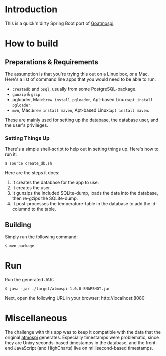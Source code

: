 # Introduction
This is a quick'n'dirty Spring Boot port of [Goatmospi](https://github.com/kontza/goatmospi).

# How to build

## Preparations & Requirements
The assumption is that you're trying this out on a Linux box, or a Mac. Here's a list of command line apps that you would need to be able to run:

- `createdb` and `psql`, usually from some PostgreSQL-package.
- `gunzip` & `gzip`
- pgloader, Mac:`brew install pgloader`, Apt-based Linux:`apt install pgloader`.
- `mvn`, Mac:`brew install maven`, Apt-based Linux:`apt install maven`.

These are mainly used for setting up the database, the database user, and the user's privileges.

### Setting Things Up
There's a simple shell-script to help out in setting things up. Here's how to run it:

    $ source create_db.sh

Here are the steps it does:
1. It creates the database for the app to use.
2. It creates the user.
3. It gunzips the included SQLite-dump, loads the data into the database, then re-gzips the SQLite-dump.
4. It post-processes the temperature-table in the database to add the id-columnd to the table.


## Building
Simply run the following command:

    $ mvn package

# Run
Run the generated JAR:

    $ java -jar ./target/atmospi-1.0.0-SNAPSHOT.jar
    
Next, open the following URL in your browser: http://localhost:8080

# Miscellaneous
The challenge with this app was to keep it compatible with the data that the original [atmospi](https://github.com/mstenta/atmospi) generates. Especially timestamps were problematic, since they are Unixy seconds-based timestamps in the database, and the front-end JavaScript (and HighCharts) live on millisecond-based timestamps.
